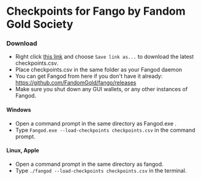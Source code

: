 # Checkpoints for Fango by Fandom Gold Society

### Download

- Right click [this link](https://github.com/FandomGold/fango-checkpoints/raw/master/checkpoints.csv) and choose `Save link as...` to download the latest checkpoints.csv.
- Place checkpoints.csv in the same folder as your Fangod daemon
- You can get Fangod from here if you don't have it already: https://github.com/FandomGold/fango/releases 
- Make sure you shut down any GUI wallets, or any other instances of Fangod.

#### Windows
- Open a command prompt in the same directory as Fangod.exe .
- Type `Fangod.exe --load-checkpoints checkpoints.csv` in the command prompt.

#### Linux, Apple

- Open a command prompt in the same directory as fangod.
- Type `./fangod --load-checkpoints checkpoints.csv` in the terminal.
